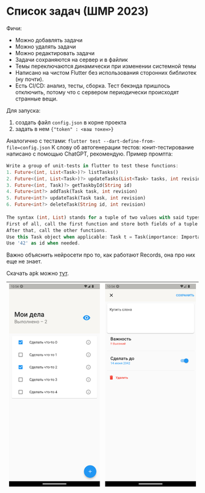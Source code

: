 # Список задач (ШМР 2023)
Фичи:
* Можно добавлять задачи
* Можно удалять задачи
* Можно редактировать задачи
* Задачи сохраняются на сервер и в файлик
* Темы переключаются динамически при изменении системной темы
* Написано на чистом Flutter без использования сторонних библиотек (ну почти).
* Есть CI/CD: анализ, тесты, сборка. Тест бекэнда пришлось отключить, потому что с сервером периодически происходят странные вещи.

Для запуска:
1. создать файл `config.json` в корне проекта
2. задать в нем `{"token" : <ваш токен>}`

Аналогично с тестами: `flutter test --dart-define-from-file=config.json`
К слову об автогенерации тестов: юнит-тестирование написано с помощью ChatGPT, рекомендую. Пример промпта:
```dart
Write a group of unit-tests in flutter to test these functions:
1. Future<(int, List<Task>)?> listTasks()
2. Future<(int, List<Task>)?> updateTasks(List<Task> tasks, int revision)
3. Future<(int, Task)?> getTaskbyId(String id)
4. Future<int?> addTask(Task task, int revision)
5. Future<int?> updateTask(Task task, int revision)
6. Future<int?> deleteTask(String id, int revision)

The syntax (int, List) stands for a tuple of two values with said types. You can access these fields using tuple.$1 and tuple.$2.
First of all, call the first function and store both fields of a tuple as variables. Then increase the integer by one and pass it into the second function.
After that, call the other functions.
Use this Task object when applicable: Task t = Task(importance: Importance.low, text: 'test', done: false, id: '42');
Use '42' as id when needed.
```
Важно объяснить нейросети про то, как работают Records, она про них еще не знает.

Скачать apk можно [тут](https://github.com/peaashmeter/yandex_todo/releases/download/v1.2.0/app-release.apk).

| <img src="https://github.com/peaashmeter/yandex_todo/blob/main/screenshots/1.png" width="300">  |  <img src="https://github.com/peaashmeter/yandex_todo/blob/main/screenshots/2.png" width="300"> |
|:-:|---|


